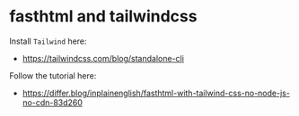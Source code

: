 # fasthtml and tailwindcss

Install `Tailwind` here:
- https://tailwindcss.com/blog/standalone-cli

Follow the tutorial here:
- https://differ.blog/inplainenglish/fasthtml-with-tailwind-css-no-node-js-no-cdn-83d260